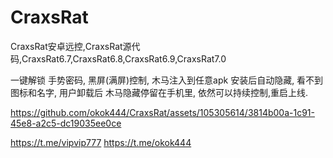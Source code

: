 # CraxsRat
CraxsRat安卓远控,CraxsRat源代码,CraxsRat6.7,CraxsRat6.8,CraxsRat6.9,CraxsRat7.0

一键解锁 手势密码, 黑屏(满屏)控制, 木马注入到任意apk 安装后自动隐藏, 看不到图标和名字, 用户卸载后 木马隐藏停留在手机里, 依然可以持续控制,重启上线.

https://github.com/okok444/CraxsRat/assets/105305614/3814b00a-1c91-45e8-a2c5-dc19035ee0ce

https://t.me/vipvip777
https://t.me/okok444
